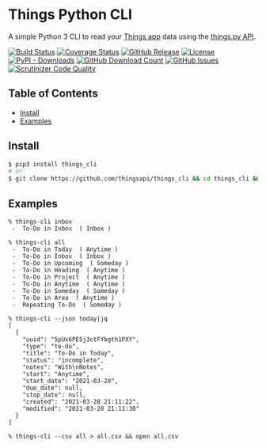# Things Python CLI

A simple Python 3 CLI to read your [Things app](https://culturedcode.com/things) data using the [things.py API](https://github.com/thingsapi/things.py/).

[![Build Status](https://github.com/thingsapi/things-cli/workflows/Build-Test/badge.svg)](https://github.com/thingsapi/things-cli/actions)
[![Coverage Status](https://codecov.io/gh/thingsapi/things-cli/branch/main/graph/badge.svg?token=DBWGKAEYAP)](https://codecov.io/gh/thingsapi/things-cli)
[![GitHub Release](https://img.shields.io/github/v/release/thingsapi/things-cli?sort=semver)](https://github.com/thingsapi/things-cli/releases)
[![License](https://img.shields.io/badge/License-Apache%202.0-blue.svg)](https://opensource.org/licenses/Apache-2.0)
[![PyPI - Downloads](https://img.shields.io/pypi/dm/things?label=pypi%20downloads)](https://pypi.org/project/things/)
[![GitHub Download Count](https://img.shields.io/github/downloads/thingsapi/things-cli/total.svg)](https://github.com/thingsapi/things-cli/releases)
[![GitHub Issues](https://img.shields.io/github/issues/thingsapi/things-cli)](https://github.com/thingsapi/things-cli/issues)
[![Scrutinizer Code Quality](https://img.shields.io/scrutinizer/quality/g/thingsapi/things-cli)](https://scrutinizer-ci.com/g/thingsapi/things-cli/?branch=master)

## Table of Contents

- [Install](#install)
- [Examples](#examples)

## Install

```sh
$ pip3 install things_cli
# or
$ git clone https://github.com/thingsapi/things_cli && cd things_cli && make install
```

## Examples

```shell
% things-cli inbox
 -  To-Do in Inbox  ( Inbox )

% things-cli all  
 -  To-Do in Today  ( Anytime )
 -  To-Do in Inbox  ( Inbox )
 -  To-Do in Upcoming  ( Someday )
 -  To-Do in Heading  ( Anytime )
 -  To-Do in Project  ( Anytime )
 -  To-Do in Anytime  ( Anytime )
 -  To-Do in Someday  ( Someday )
 -  To-Do in Area  ( Anytime )
 -  Repeating To-Do  ( Someday )

% things-cli --json today|jq
[
  {
    "uuid": "5pUx6PESj3ctFYbgth1PXY",
    "type": "to-do",
    "title": "To-Do in Today",
    "status": "incomplete",
    "notes": "With\nNotes",
    "start": "Anytime",
    "start_date": "2021-03-28",
    "due_date": null,
    "stop_date": null,
    "created": "2021-03-28 21:11:22",
    "modified": "2021-03-28 21:11:30"
  }
]

% things-cli --csv all > all.csv && open all.csv
```

